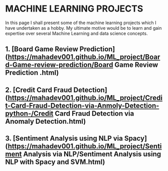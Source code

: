 # MACHINE LEARNING PROJECTS
In this page I shall present some of the machine learning projects which I have undertaken as a hobby. My ultimate motive would be to learn and gain expertise over several Machine Learning and data science concepts.


## 1. [Board Game Review Prediction] (https://mahadev001.github.io/ML_project/Board-Game-review-prediction/Board Game Review Prediction .html)
## 2. [Credit Card Fraud Detection] (https://mahadev001.github.io/ML_project/Credit-Card-Fraud-Detection-via-Anmoly-Detection-python-/Credit Card Fraud Detection via Anomaly Detection.html)
## 3. [Sentiment Analysis using NLP via Spacy] (https://mahadev001.github.io/ML_project/Sentiment Analysis via NLP/Sentiment Analysis using NLP with Spacy and SVM.html)

